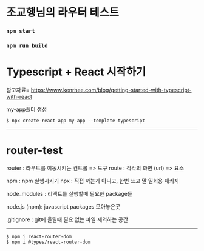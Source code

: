 # 조교행님의 라우터 테스트



### `npm start`



### `npm run build`

# Typescript + React 시작하기
참고자료=
<https://www.kenrhee.com/blog/getting-started-with-typescript-with-react>

my-app폴더 생성
```
$ npx create-react-app my-app --template typescript
```

----------------
# router-test

router : 라우트를 이동시키는 컨트롤 => 도구
route : 각각의 화면 (url) => 요소

npm : npm 실행시키기
npx : 직접 까는게 아니고, 한번 쓰고 말 일회용 패키지

node_modules : 리액트를 실행할때 필요한 package들

node.js (npm): javascript packages 모아놓은곳

.gitignore : git에 올릴때 필요 없는 파일 제외하는 공간

----------------------

```
$ npm i react-router-dom
$ npm i @types/react-router-dom
```



